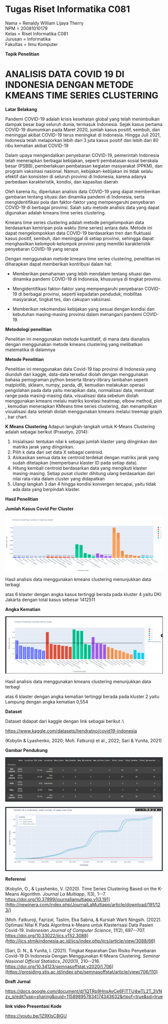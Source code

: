 # Tugas Riset Informatika C081

 
Nama = Renaldy William Lijaya Therry<br>
NPM = 20081010179<br>
Kelas = Riset Informatika C081<br>
Jurusan = Informatika<br>
Fakultas = Ilmu Komputer<br>
 

**Topik Penelitian**

# ANALISIS DATA COVID 19 DI INDONESIA DENGAN METODE KMEANS TIME SERIES CLUSTERING

**Latar Belakang**
  

Pandemi COVID-19 adalah krisis kesehatan global yang telah menimbulkan dampak besar bagi seluruh dunia, termasuk Indonesia. Sejak kasus pertama COVID-19 diumumkan pada Maret 2020, jumlah kasus positif, sembuh, dan meninggal akibat COVID-19 terus meningkat di Indonesia. Hingga Juli 2021, Indonesia telah melaporkan lebih dari 3 juta kasus positif dan lebih dari 80 ribu kematian akibat COVID-19
  
Dalam upaya mengendalikan penyebaran COVID-19, pemerintah Indonesia telah menerapkan berbagai kebijakan, seperti pembatasan sosial berskala besar (PSBB), pemberlakuan pembatasan kegiatan masyarakat (PPKM), dan program vaksinasi nasional. Namun, kebijakan-kebijakan ini tidak selalu efektif dan konsisten di seluruh provinsi di Indonesia, karena adanya perbedaan karakteristik, kondisi, dan kapasitas daerah


Oleh karena itu, diperlukan analisis data COVID-19 yang dapat memberikan gambaran tentang situasi dan dinamika pandemi di Indonesia, serta mengidentifikasi pola dan faktor-faktor yang mempengaruhi penyebaran COVID-19 di berbagai provinsi. Salah satu metode analisis data yang dapat digunakan adalah kmeans time series clustering.

Kmeans time series clustering adalah metode pengelompokan data berdasarkan kemiripan pola waktu (time series) antara data. Metode ini dapat mengelompokkan data COVID-19 berdasarkan tren dan fluktuasi kasus positif, sembuh, dan meninggal di setiap provinsi, sehingga dapat menghasilkan kelompok-kelompok provinsi yang memiliki karakteristik penyebaran COVID-19 yang serupa

Dengan menggunakan metode kmeans time series clustering, penelitian ini diharapkan dapat memberikan kontribusi dalam hal:

- Memberikan pemahaman yang lebih mendalam tentang situasi dan dinamika pandemi COVID-19 di Indonesia, khususnya di tingkat provinsi.

- Mengidentifikasi faktor-faktor yang mempengaruhi penyebaran COVID-19 di berbagai provinsi, seperti kepadatan penduduk, mobilitas masyarakat, tingkat tes, dan cakupan vaksinasi.

- Memberikan rekomendasi kebijakan yang sesuai dengan kondisi dan kebutuhan masing-masing provinsi dalam menangani pandemi COVID-19.


**Metodologi penelitian**

Penelitian ini menggunakan metode kuantitatif, di mana data dianalisis dengan menggunakan metode kmeans clustering yang melibatkan matematika di dalamnya

  

**Metode Penelitian**

Penelitian ini menggunakan data Covid-19 tiap provinsi di Indonesia yang diunduh dari  kaggle, data-data tersebut diolah dengan menggunakan bahasa pemograman python beserta library-library tambahan seperti matplotlib, sklearn, numpy, panda, dll, kemudian melakukan operasi pengolahan pada data yaitu merapikan data,  normalisasi data, membuat range pada masing-masing data, visualisasi data sebelum diolah menggunakan kmeans melalu matriks korelasi heatmap, elbow method, plot , kemudian menerapkan  KMeans time series clustering,  dan menampilkan visualisasi data setelah diolah menggunakan kmeans melalui treemap graph ,  bar chart.

**K Means Clustering**
Adapun langkah-langkah untuk K-Means Clustering adalah sebagai berikut
(Prasetyo, 2014):
1. Inisialisasi: tentukan nilai k sebagai jumlah klaster yang diinginkan dan matriks jarak yang diinginkan.
2. Pilih k data dari set data X sebagai centroid.
3. Alokasikan semua data ke centroid terdekat dengan matriks jarak yang sudah ditetapkan (memperbarui klaster ID pada setiap data).
4. Hitung kembali centroid berdasarkan data yang mengikuti klaster masing-masing. Setiap pusat cluster dihitung ulang berdasarkan dari nilai rata-rata dalam cluster yang didapatkan
5. Ulangi langkah 3 dan 4 hingga kondisi konvergen tercapai, yaitu tidak ada data yang berpindah klaster.

**Hasil Penelitian**

**Jumlah Kasus Covid Per Cluster**

![kasus](hasil%20penelitian/angka%20kasus%20per%20klaster.png)

Hasil analisis data menggunakan kmeans clustering menunjukkan data terbagi

atas 6 klaster dengan angka kasus tertinggi berada pada kluster 4 yaitu DKI Jakarta dengan total kasus sebesar 1412511

  

**Angka Kematian**

![kematian](hasil%20penelitian/angka%20kematian%20per%20kluster.png)

Hasil analisis data menggunakan kmeans clustering menunjukkan data terbagi

atas 6 klaster dengan angka kematian tertinggi berada pada kluster 2 yaitu Lampung dengan angka kematian 0,554


**Dataset**

Dataset didapat dari kaggle dengan link sebagai berikut :\

<https://www.kaggle.com/datasets/hendratno/covid19-indonesia>

  

(Kobylin & Lyashenko, 2020; Moh. Fatkuroji et al., 2022; Sari & Yunita, 2021)

**Gambar Pendukung**

![dataset](gambar%20pendukung/dataset.png)

![total kasus](gambar%20pendukung/total%20kasus.png)


**Referensi**

  
[Kobylin, O., & Lyashenko, V. (2020). Time Series Clustering Based on the K-Means Algorithm. *Journal La Multiapp*, *1*(3), 1--7. https://doi.org/10.37899/journallamultiapp.v1i3.191](http://newinera.com/index.php/JournalLaMultiapp/article/download/191/123/)

  
[Moh. Fatkuroji, Fajrizal, Taslim, Eka Sabna, & Kursiah Warti Ningsih. (2022). Optimasi Nilai K Pada Algoritma k-Means untuk Klasterisasi Data Pasien Covid-19. *Indonesian Journal of Computer Science*, *11*(2), 697--707. https://doi.org/10.33022/ijcs.v11i2.3088](http://ijcs.stmikindonesia.ac.id/ijcs/index.php/ijcs/article/view/3088/66)


[Sari, D. N., & Yunita, I. (2021). Tingkat Keparahan Dan Risiko Penyebaran Covid-19 Di Indonesia Dengan Menggunakan K-Means Clustering. *Seminar Nasional Official Statistics*, *2020*(1), 210--216. https://doi.org/10.34123/semnasoffstat.v2020i1.706](https://prosiding.stis.ac.id/index.php/semnasoffstat/article/view/706/110)


**Draft Jurnal**

https://docs.google.com/document/d/1QTRp9HnsAvCe6FlTTU4wTL2T_3VNzv_q/edit?usp=sharing&ouid=115898957834174343632&rtpof=true&sd=true

**link video Presentasi Kode**

https://youtu.be/1Z9XlsC8lGU